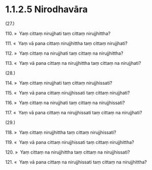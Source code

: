 

# 1.1.2.5 Nirodhavāra





(27.)

110\. »  Yaṃ cittaṃ nirujjhati taṃ cittaṃ nirujjhittha?

111\. «  Yaṃ vā pana cittaṃ nirujjhittha taṃ cittaṃ nirujjhati?

112\. »  Yaṃ cittaṃ na nirujjhati taṃ cittaṃ na nirujjhittha?

113\. «  Yaṃ vā pana cittaṃ na nirujjhittha taṃ cittaṃ na nirujjhati?

(28.)

114\. »  Yaṃ cittaṃ nirujjhati taṃ cittaṃ nirujjhissati?

115\. «  Yaṃ vā pana cittaṃ nirujjhissati taṃ cittaṃ nirujjhati?

116\. »  Yaṃ cittaṃ na nirujjhati taṃ cittaṃ na nirujjhissati?

117\. «  Yaṃ vā pana cittaṃ na nirujjhissati taṃ cittaṃ na nirujjhati?

(29.)

118\. »  Yaṃ cittaṃ nirujjhittha taṃ cittaṃ nirujjhissati?

119\. «  Yaṃ vā pana cittaṃ nirujjhissati taṃ cittaṃ nirujjhittha?

120\. »  Yaṃ cittaṃ na nirujjhittha taṃ cittaṃ na nirujjhissati?

121\. «  Yaṃ vā pana cittaṃ na nirujjhissati taṃ cittaṃ na nirujjhittha?



